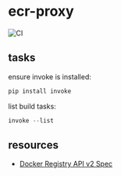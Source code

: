 # ecr-proxy

![CI](https://github.com/CaseyBurns/ecr-proxy/workflows/CI/badge.svg)

## tasks

ensure invoke is installed:

```powershell
pip install invoke
```

list build tasks:

```powershell
invoke --list
```

## resources

- [Docker Registry API v2 Spec](https://docs.docker.com/registry/spec/api/)
